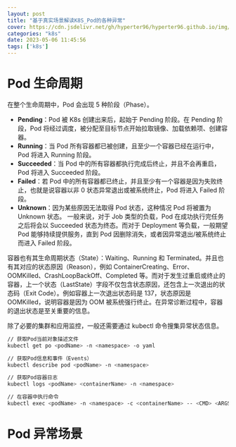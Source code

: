 ```yaml
---
layout: post
title: "基于真实场景解读K8S_Pod的各种异常"
cover: https://cdn.jsdelivr.net/gh/hyperter96/hyperter96.github.io/img/k8s-2.jpg
categories: "k8s"
date: 2023-05-06 11:45:56
tags: ['k8s']
---
```


# Pod 生命周期

在整个生命周期中，Pod 会出现 5 种阶段（Phase）。

- **Pending**：Pod 被 K8s 创建出来后，起始于 Pending 阶段。在 Pending 阶段，Pod 将经过调度，被分配至目标节点开始拉取镜像、加载依赖项、创建容器。
- **Running**：当 Pod 所有容器都已被创建，且至少一个容器已经在运行中，Pod 将进入 Running 阶段。
- **Succeeded**：当 Pod 中的所有容器都执行完成后终止，并且不会再重启，Pod 将进入 Succeeded 阶段。
- **Failed**：若 Pod 中的所有容器都已终止，并且至少有一个容器是因为失败终止，也就是说容器以非 0 状态异常退出或被系统终止，Pod 将进入 Failed 阶段。
- **Unknown**：因为某些原因无法取得 Pod 状态，这种情况 Pod 将被置为 Unknown 状态。
一般来说，对于 Job 类型的负载，Pod 在成功执行完任务之后将会以 Succeeded 状态为终态。而对于 Deployment 等负载，一般期望 Pod 能够持续提供服务，直到 Pod 因删除消失，或者因异常退出/被系统终止而进入 Failed 阶段。

容器也有其生命周期状态（State）：Waiting、Running 和 Terminated。并且也有其对应的状态原因（Reason），例如 ContainerCreating、Error、OOMKilled、CrashLoopBackOff、Completed 等。而对于发生过重启或终止的容器，上一个状态（LastState）字段不仅包含状态原因，还包含上一次退出的状态码（Exit Code）。例如容器上一次退出状态码是 137，状态原因是 OOMKilled，说明容器是因为 OOM 被系统强行终止。在异常诊断过程中，容器的退出状态是至关重要的信息。

除了必要的集群和应用监控，一般还需要通过 kubectl 命令搜集异常状态信息。

```bash
// 获取Pod当前对象描述文件
kubectl get po <podName> -n <namespace> -o yaml

// 获取Pod信息和事件（Events）
kubectl describe pod <podName> -n <namespace>

// 获取Pod容器日志
kubectl logs <podName> <containerName> -n <namespace>

// 在容器中执行命令
kubectl exec <podName> -n <namespace> -c <containerName> -- <CMD> <ARGS>
```

# Pod 异常场景

